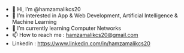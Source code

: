 - 👋 Hi, I’m @hamzamalikcs20
- 👀 I’m interested in App & Web Development, Artificial Intelligence & Machine Learning
- 🌱 I’m currently learning Computer Networks
- 📫 How to reach me : hamzamalikcs20@gmail.com
- Linkedin : https://www.linkedin.com/in/hamzamalikcs20
